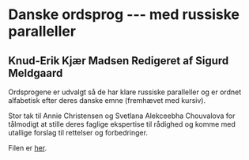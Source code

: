 # Danske ordsprog --- med russiske paralleller
## Knud-Erik Kjær Madsen Redigeret af Sigurd Meldgaard

Ordsprogene er udvalgt så de har klare russiske paralleller og er ordnet alfabetisk efter deres danske emne (fremhævet med kursiv).

Stor tak til Annie Christensen og Svetlana Alekceebha Chouvalova for tålmodigt at stille deres faglige ekspertise til rådighed og komme med utallige forslag til rettelser og forbedringer.

Filen er [her](ordsprog-xelatex.pdf).

